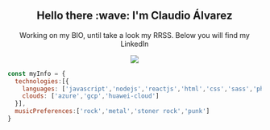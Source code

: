 <h2 align='center'>
  Hello there :wave: I'm Claudio Álvarez
</h2>
<p align='center'>
  Working on my BIO, until take a look my RRSS. Below you will find my LinkedIn
</p>
<p align='center'>
  <a href="https://www.linkedin.com/in/alvarezclaudio/" target="_blank">
    <img src="https://img.shields.io/badge/linkedin-%230077B5.svg?&style=for-the-badge&logo=linkedin&logoColor=white" />
  </a>
</p>

```js
const myInfo = {
  technologies:[{
    languages: ['javascript','nodejs','reactjs','html','css','sass','php','dart','flutter'],
    clouds: ['azure','gcp','huawei-cloud']
  }],
  musicPreferences:['rock','metal','stoner rock','punk']
}
```